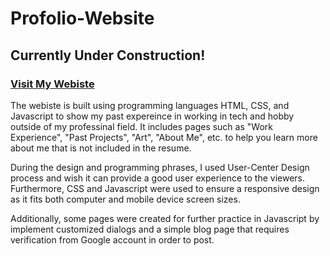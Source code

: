 # Profolio-Website

## Currently Under Construction!

### [Visit My Webiste](web-phase4.firebaseapp.com)
The webiste is built using programming languages HTML, CSS, and Javascript to show my past expereince in working in tech and hobby outside of my professinal field.
It includes pages such as "Work Experience", "Past Projects", "Art", "About Me", etc. to help you learn more about me that is not included in the resume.

During the design and programming phrases, I used User-Center Design process and wish it can provide a good user experience to the viewers. Furthermore, CSS and Javascript were used to ensure a responsive design as it fits both computer and mobile device screen sizes. 

Additionally, some pages were created for further practice in Javascript by implement customized dialogs and a simple blog page that requires verification from Google account in order to post. 
